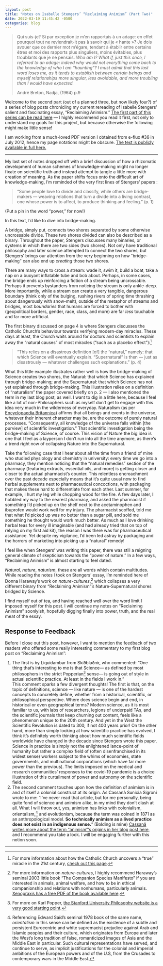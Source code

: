 ```yaml
---
layout: post
title: "Notes on Isabelle Stengers’ “Reclaiming Animism” (Part Two)"
date: 2022-03-19 11:45:42 -0500
categories: blog
---
```


> Qui suis-je? Si par exception je m’en rapportais à un adage: en effet pourquoi tout ne reviendrait-it pas à savoir qui je « hante »? Je dois avouer que ce dernier mot m’égare, tendant à établir entre certains êtres et moi des rapports plus singuliers, moins évitables, plus troublants que je ne pensais. _Who am I? What if, just this once, I referred to an adage: indeed why would not everything come back to the knowledge of who I am “haunting”? I must admit that this last word loses me, as it tends to establish between certain beings and myself relationships more singular, less avoidable, and more troubling than I would have expected._
> 
> André Breton, Nadja, (1964) p.9 

Welcome to the second part (out of a planned three, but now likely four?) of a series of blog posts chronicling my current rereading of Isabelle Stengers’ salient and fascinating essay, “Reclaiming Animism.” [The first part of this series can be read here](/blog/2022/03/12/notes-on-isabelle-stengers-reclaiming-animism-part-one.html) — I highly recommend you read it first, not only to understand my goals for this project, but because otherwise the following might make little sense!

I am working from a much-loved PDF version I obtained from e-flux #36 in July 2012, hence my page notations might be obscure. [The text is publicly available in full here.](https://www.e-flux.com/journal/36/61245/reclaiming-animism/)

---

My last set of notes dropped off with a brief discussion of how a rhizomatic development of human schemes of knowledge-making might no longer fixate on scientific truth and instead attempt to tangle a little more with creation of meaning. As the paper shifts focus onto the difficult art of knowledge-making, I’m reminded of the very first lines of Stengers’ papers :

> “Some people love to divide and classify, while others are bridge-makers — weaving relations that turn a divide into a living contrast, one whose power is to affect, to produce thinking and feeling.” (p. 1)

(Put a pin in the word “power,” for now!)

In this text, I’d like to dive into bridge-making.

A bridge, simply put, connects two shores separated by some otherwise uncrossable divide. These two shores divided can also be described as a binary. Throughout the paper, Stengers discusses many binaries, or systems in which there are two sides (two shores). Not only have traditional philosophy and later science attempted to connect the two shores, but Stengers’ brings our attention from the very beginning on how “bridge-making” can also end up _creating_ those two shores.

There are many ways to cross a stream: wade it, swim it, build a boat, take a nap on a buoyant inflatable tube and bob about. Perhaps, in some cases, the bridge ends up reinforcing a fiction of a stream being uncrossable. Perhaps it prevents bystanders from noticing the stream is only ankle-deep. More importantly, while a stream can create a very tangible, dangerous boundary (think only of the bulging, rushing rivers of spring time thrashing about dangerously with snow-melt), outside of the metaphor of streams and bridges, most _boundaries_ that humans are forced to bother with (geopolitical borders, gender, race, class, and more) are far _less_ touchable and far more artificial.

The first binary discussed on page 4 is where Stengers discusses the Catholic Church’s behaviour towards verifying modern-day miracles. These days at least, the Church waits around for doctors and scientists to explain away the “natural causes” of most miracles (“such as a placebo effect”):⁠[^1]

> “This relies on a disastrous definition [of] the “natural,” namely: that which Science will eventually explain. “Supernatural” is then — just as disastrously — whatever challenges such explanations.” (p. 4)

What this little example illustrates rather well is how the bridge-making of Science creates two shores, the Natural: that which Science has explained through bridge-making; and the Supernatural: that which Science has not yet explained through bridge-making. This illustration relies on a definition of “naturalism” the paper covered briefly on p. 2 — I also mentioned the term in my last blog post, as well. I want to dig in a little here, because I feel like a lot of non-Philosophers such as myself don’t get to engage with this idea very much in the wilderness of everyday. Naturalism (as per [Encyclopaedia Britannica](https://www.britannica.com/topic/naturalism-philosophy)) affirms that all beings and events in the universe, whatever their inherent character may be, are the outcome of purely natural processes. “Consequently, all knowledge of the universe falls within [the purview] of scientific investigation.” That scientific investigation being the bridge-making of Science, of course. This vision of Nature the big idea is one that I feel as a layperson I don’t run into all the time anymore, as there’s a trend right now of collapsing Nature into the Supernatural. 

Take the following case that I hear about all the time from a friend of mine who studied physiology and chemistry in university: every time we go into a pharmacy, they mention noticing that the “natural remedies” section of the pharmacy (featuring extracts, essential oils, and more) is getting closer and closer to the actual pharmacist’s counter. This relentless encroachment over the past decade especially means that it’s quite usual now to find herbal supplements next to pharmaceutical concoctions, with packaging that makes these hard to differentiate from each other. Last summer, for example, I hurt my leg while chopping wood for the fire. A few days later, I hobbled my way to the nearest pharmacy, and asked the pharmacist if something I’d picked up on the shelf next to the acetaminophen and ibuprofen would work well for my injury. The pharmacist scoffed, told me that what I’d picked up was no better than a sugar pill, and sold me something he thought would work much better. As much as I love drinking herbal teas for every ill imaginable (and had already tried that on top of relying on my first aid kit), the reason I was there was for pharmaceutical assistance. Yet despite my vigilance, I’d been led astray by packaging and the horrors of marketing into picking up a “natural” remedy!

I feel like when Stengers’ was writing this paper, there was still a reigning general climate of skepticism towards the “power of nature.” In a few ways, “Reclaiming Animism” is almost starting to feel dated.

_Natural, nature_, _naturism_, these are all words which contain multitudes. While reading the notes I took on Stengers’ essay, I’m reminded here of Donna Haraway’s work on _nature-cultures_,[^2] which collapses a very different binary from “Reclaiming Animism”’s Nature-Supernatural shores bridged by Science.

I find myself out of tea, and having reached well over the word limit I imposed myself for this post. I will continue my notes on “Reclaiming Animism” soonlyish, hopefully digging finally into power, truth, and the real meat of the essay. 

## Response to Feedback

Before I close out this post, however, I want to mention the feedback of two readers who offered some really interesting commentary to my first blog post on “Reclaiming Animism”:

1. The first is by Liquidambar from Skíðblaðnir, who commented: “One thing that’s interesting to me is that Science— as defined by most philosophers in the strict Popperian[^3] sense— is going out of style in actual scientific practice. At least in the fields I work in.”   
    This comment sparks a few divergent thoughts! The first is that, on the topic of definitions, science — like nature — is one of the hardest concepts to concretely define, whether from a historical, scientific, or philosophical perspective. Where does science begin and end, in historical or even geographical terms? Modern science, as it is most familiar to us, with labs of researchers, legions of underpaid TAs, and the scientific journals that keep churning out content, feels like a phenomenon unique to the 20th century. And yet in the West the Scientific Revolution is dated to 300, if not 400 years prior! On the other hand, more than simply looking at how scientific practice has evolved, I think it’s definitely worth thinking about how much scientific fields worldwide have changed in the decade since Stengers wrote this paper. Science in practice is simply not the enlightened lance-point of humanity but rather a complex field of (often disenfranchised in its widest sense) workers subject to the whims of economies, state governments, and multinational corporations (which have far more power than the previous). The limits imposed on the medical and research communities’ responses to the covid-19 pandemic is a choice illustration of this curtailment of power and autonomy on the scientific field. 
2. The second comment touches upon how the definition of animism is in and of itself a colonial construct at its origin. As Cassanâ Sunicia Sigroni wrote to me: “I’ve never read that article, but for me personally, being quite fond of science and animism alike, in my mind they don’t clash at all. What I will throw out, yes, animism has links with colonialism, orientalism,[^4] and evolutionism, because the term was coined in 1871 as an anthropological model. **So technically animism as a lived practice does not exist in an indigenous sense.**” (Bolding is mine) [Cassanâ writes more about the term “animism”’s origins in her blog post here](https://sigroni.wordpress.com/2022/01/26/the-rough-guide-to-andi-animism/), and I recommend you take a look. I will be engaging further with this notion soon.

---

[^1]: For more information about how the Catholic Church uncovers a “true” miracle in the 21st century, [check out this page](https://people.howstuffworks.com/miracle-catholic-church-news.htm). 
[^2]: For more information on _nature-cultures_, I highly recommend Haraway’s seminal 2003 little book “The Companion Species Manifesto” if you are interested in animals, animal welfare, and how to be in ethical companionship and relations with nonhumans, particularly animals. [Xenopraxis has a free PDF of the book available here](http://xenopraxis.net/readings/haraway_companion.pdf). 
[^3]: For more on Karl Popper, [the Stanford University Philosophy website is a very good starting point](https://plato.stanford.edu/entries/popper/).
[^4]: Referencing Edward Saïd’s seminal 1978 book of the same name, *orientalism* in this sense can be defined as the existence of a subtle and persistent Eurocentric and white supremacist prejudice against Arab and Islamic peoples and their culture, which originates from Europe and later the West’s long tradition of false, romanticized images of Asia and the Middle East in particular. Such cultural representations have served, and continue to serve, as implicit justifications for the colonial and imperial ambitions of the European powers and of the U.S, from the Crusades to contemporary wars in the Middle East.